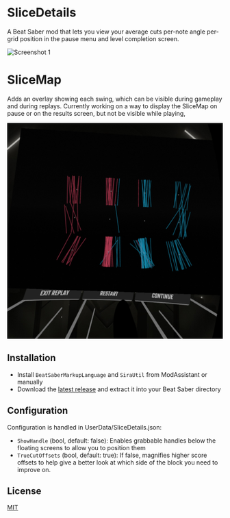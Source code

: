 # SliceDetails

A Beat Saber mod that lets you view your average cuts per-note angle per-grid position in the pause menu and level completion screen.

![Screenshot 1](Images/screenshot.jpg)

# SliceMap

Adds an overlay showing each swing, which can be visible during gameplay and during replays. Currently working on a way to display the SliceMap on pause or on the results screen, but not be visible while playing, 

![Screenshot 2](Images/OculusScreenshot1650093986.jpeg)

## Installation

- Install `BeatSaberMarkupLanguage` and `SiraUtil` from ModAssistant or manually
- Download the [latest release](https://github.com/ckosmic/SliceDetails/releases/latest) and extract it into your Beat Saber directory

## Configuration

Configuration is handled in UserData/SliceDetails.json:
- `ShowHandle` (bool, default: false): Enables grabbable handles below the floating screens to allow you to position them
- `TrueCutOffsets` (bool, default: true): If false, magnifies higher score offsets to help give a better look at which side of the block you need to improve on.

## License
[MIT](https://choosealicense.com/licenses/mit/)
